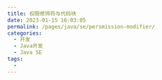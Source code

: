 ```yaml
---
title: 权限修饰符与代码块
date: 2023-01-15 16:03:05
permalink: /pages/java/se/persmission-modifier/
categories:
  - 开发
  - Java开发
  - Java SE
tags:
  - 
---
```

